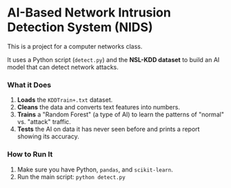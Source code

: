 # AI-Based Network Intrusion Detection System (NIDS)

This is a project for a computer networks class.

It uses a Python script (`detect.py`) and the **NSL-KDD dataset** to build an AI model that can detect network attacks.

### What it Does
1.  **Loads** the `KDDTrain+.txt` dataset.
2.  **Cleans** the data and converts text features into numbers.
3.  **Trains** a "Random Forest" (a type of AI) to learn the patterns of "normal" vs. "attack" traffic.
4.  **Tests** the AI on data it has never seen before and prints a report showing its accuracy.

### How to Run It
1.  Make sure you have Python, `pandas`, and `scikit-learn`.
2.  Run the main script: `python detect.py`